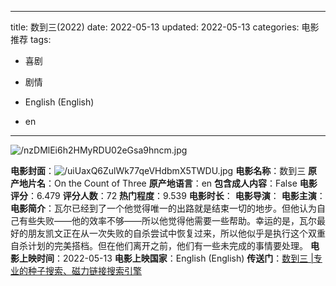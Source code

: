 
---
title: 数到三(2022)
date: 2022-05-13
updated: 2022-05-13
categories: 电影推荐
tags:

- 喜剧
- 剧情

- English (English)
- en
---

<img src="https://image.tmdb.org/t/p/original/nzDMlEi6h2HMyRDU02eGsa9hncm.jpg" alt="/nzDMlEi6h2HMyRDU02eGsa9hncm.jpg" title="/nzDMlEi6h2HMyRDU02eGsa9hncm.jpg">

**电影封面**：<img src="https://image.tmdb.org/t/p/w200/uiUaxQ6ZulWk77qeVHdbmX5TWDU.jpg" alt="/uiUaxQ6ZulWk77qeVHdbmX5TWDU.jpg" title="/uiUaxQ6ZulWk77qeVHdbmX5TWDU.jpg">
**电影名称**：数到三
**原产地片名**：On the Count of Three
**原产地语言**：en
**包含成人内容**：False
**电影评分**：6.479
**评分人数**：72
**热门程度**：9.539
**电影时长**：
**电影导演**：
**电影主演**：
**电影简介**：瓦尔已经到了一个他觉得唯一的出路就是结束一切的地步。但他认为自己有些失败——他的效率不够——所以他觉得他需要一些帮助。幸运的是，瓦尔最好的朋友凯文正在从一次失败的自杀尝试中恢复过来，所以他似乎是执行这个双重自杀计划的完美搭档。但在他们离开之前，他们有一些未完成的事情要处理。
**电影上映时间**：2022-05-13
**电影上映国家**：English (English)
**传送门**：[数到三 |专业的种子搜索、磁力链接搜索引擎](https://movie.amd794.com:2083/?search=On%20the%20Count%20of%20Three&ordering=&mode=match_phrase&page_size=10&page=1)

